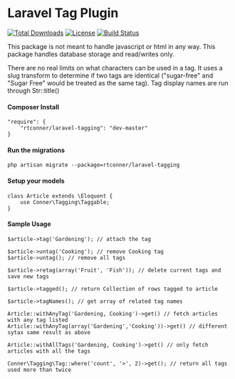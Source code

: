 Laravel Tag Plugin
============

[![Total Downloads](https://poser.pugx.org/rtconner/laravel-tagging/downloads.svg)](https://packagist.org/packages/rtconner/laravel-tagging) [![License](https://poser.pugx.org/rtconner/laravel-tagging/license.svg)](https://packagist.org/packages/rtconner/laravel-tagging) [![Build Status](https://travis-ci.org/rtconner/laravel-tagging.svg?branch=master)](https://travis-ci.org/rtconner/laravel-tagging)

This package is not meant to handle javascript or html in any way. This package handles database storage and read/writes only.

There are no real limits on what characters can be used in a tag. It uses a slug transform to determine if two tags are identical ("sugar-free" and "Sugar Free" would be treated as the same tag). Tag display names are run through Str::title()

#### Composer Install

    "require": {
        "rtconner/laravel-tagging": "dev-master"
    }

#### Run the migrations

	php artisan migrate --package=rtconner/laravel-tagging
	
#### Setup your models

    class Article extends \Eloquent {
        use Conner\Tagging\Taggable;
    }

#### Sample Usage

    $article->tag('Gardening'); // attach the tag
    
    $article->untag('Cooking'); // remove Cooking tag
    $article->untag(); // remove all tags
    
    $article->retag(array('Fruit', 'Fish')); // delete current tags and save new tags
    
    $article->tagged(); // return Collection of rows tagged to article
    
    $article->tagNames(); // get array of related tag names	
    
    Article::withAnyTag('Gardening, Cooking')->get() // fetch articles with any tag listed
    Article::withAnyTag(array('Gardening','Cooking'))->get() // different sytax same result as above
    
    Article::withAllTags('Gardening, Cooking')->get() // only fetch articles with all the tags
    
    Conner\Tagging\Tag::where('count', '>', 2)->get(); // return all tags used more than twice
